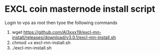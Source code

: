 # EXCL coin masternode install script

Login to vps as root then tyoe the following commands
1. wget https://github.com/Al3xxx19/excl-mn-install/releases/download/v3.0.1/excl-mn-install.sh
2. chmod +x excl-mn-install.sh
3. ./excl-mn-install.sh
